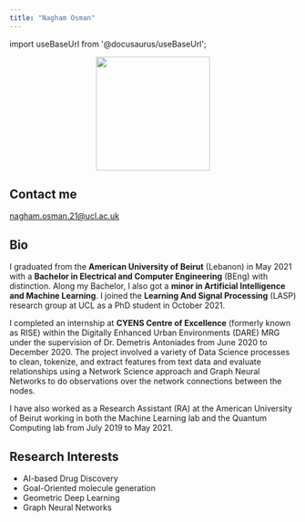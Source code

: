 ```yaml
---
title: "Nagham Osman"
---
```


import useBaseUrl from '@docusaurus/useBaseUrl';

<p align="center"><img src={useBaseUrl('/img/team/nagham.jpg')} width="200"/></p>

## Contact me

[nagham.osman.21@ucl.ac.uk](mailto:nagham.osman.21@ucl.ac.uk)  

## **Bio**

I graduated from the **American University of Beirut** (Lebanon) in May 2021 with a **Bachelor in Electrical and Computer Engineering** (BEng) with distinction. Along my Bachelor, I also got a **minor in Artificial Intelligence and Machine Learning**. I joined the **Learning And Signal Processing** (LASP) research group at UCL as a PhD student in October 2021.

I completed an internship at **CYENS Centre of Excellence** (formerly known as RISE) within the Digitally Enhanced Urban Environments (DARE) MRG under the supervision of Dr. Demetris Antoniades from June 2020 to December 2020. The project involved a variety of Data Science processes to clean, tokenize, and extract features from text data and evaluate relationships using a Network Science approach and Graph Neural Networks to do observations over the network connections between the nodes.

I have also worked as a Research Assistant (RA) at the American University of Beirut working in both the Machine Learning lab and the Quantum Computing lab from July 2019 to May 2021.

## **Research Interests**

- AI-based Drug Discovery
- Goal-Oriented molecule generation
- Geometric Deep Learning
- Graph Neural Networks
